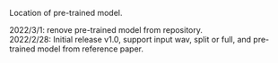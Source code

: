 Location of pre-trained model.  

2022/3/1: renove pre-trained model from repository.  
2022/2/28: Initial release v1.0, support input wav, split or full, and pre-trained model from reference paper.  

